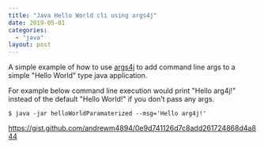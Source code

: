 ```yaml
---
title: "Java Hello World cli using args4j"
date: 2019-05-01
categories: 
  - "java"
layout: post
---
```


A simple example of how to use [args4j](https://github.com/kohsuke/args4j) to add command line args to a simple "Hello World" type java application.

For example below command line execution would print "Hello arg4j!" instead of the default "Hello World!" if you don't pass any args.

```
$ java -jar helloWorldParamaterized --msg='Hello arg4j!' 
```

https://gist.github.com/andrewm4894/0e9d741126d7c8add261724868d4a844
